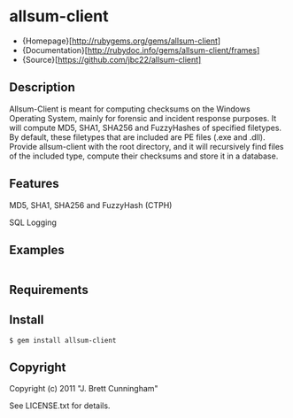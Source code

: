 # allsum-client

* {Homepage}[http://rubygems.org/gems/allsum-client]
* {Documentation}[http://rubydoc.info/gems/allsum-client/frames]
* {Source}[https://github.com/jbc22/allsum-client]

## Description

Allsum-Client is meant for computing checksums on the Windows Operating System, mainly for forensic and incident response purposes.
It will compute MD5, SHA1, SHA256 and FuzzyHashes of specified filetypes.
By default, these filetypes that are included are PE files (.exe and .dll).
Provide allsum-client with the root directory, and it will recursively find files of the included type, compute their checksums and store it in a database.

## Features

MD5, SHA1, SHA256 and FuzzyHash (CTPH)

SQL Logging

## Examples

``` > ruby allsum-client
```

## Requirements

## Install

``` shell
$ gem install allsum-client
```

## Copyright

Copyright (c) 2011 "J. Brett Cunningham"

See LICENSE.txt for details.

